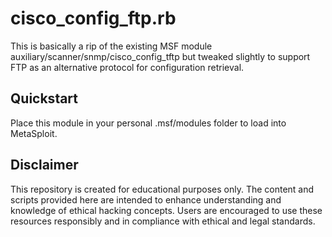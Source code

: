 # cisco_config_ftp.rb
This is basically a rip of the existing MSF module auxiliary/scanner/snmp/cisco_config_tftp but tweaked slightly to support FTP as an alternative protocol for configuration retrieval. 

## Quickstart
Place this module in your personal .msf/modules folder to load into MetaSploit.


## Disclaimer

This repository is created for educational purposes only. The content and scripts provided here are intended to enhance understanding and knowledge of ethical hacking concepts. Users are encouraged to use these resources responsibly and in compliance with ethical and legal standards.
